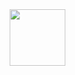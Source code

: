 <div id="header" align="center">
  <img src="https://giphy.com/embed/gjrYDwbjnK8x36xZIO" width="100"/>
</div>

